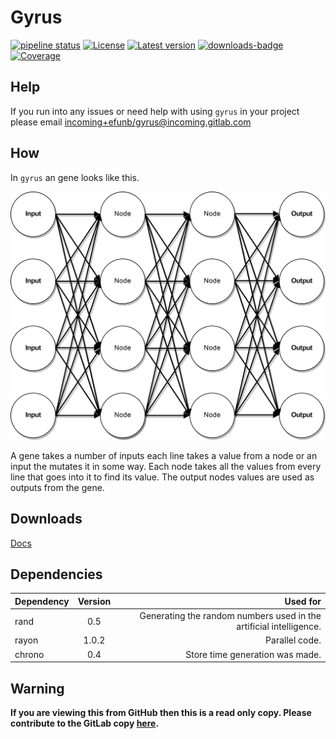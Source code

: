 # Gyrus

[![pipeline status](https://gitlab.com/efunb/gyrus/badges/master/pipeline.svg)](https://gitlab.com/efunb/gyrus/commits/master)
[![License](https://img.shields.io/crates/l/gyrus.svg)](https://crates.io/crates/gyrus)
[![Latest version](https://img.shields.io/crates/v/gyrus.svg)](https://crates.io/crates/gyrus)
[![downloads-badge](https://img.shields.io/crates/d/gyrus.svg)](https://crates.io/crates/gyrus)
[![Coverage](https://codecov.io/gl/efunb/gyrus/branch/master/graph/badge.svg)](https://codecov.io/gl/efunb/gyrus)

## Help

If you run into any issues or need help with using `gyrus` in your project please email [incoming+efunb/gyrus@incoming.gitlab.com](mailto:incoming+efunb/gyrus@incoming.gitlab.com)

## How

In `gyrus` an gene looks like this.

![What a gene looks like](readme_imgs/diagram.png)

A gene takes a number of inputs each line takes a value from a node or an input the mutates it in some way.
Each node takes all the values from every line that goes into it to find its value.
The output nodes values are used as outputs from the gene.

## Downloads

[Docs](https://gitlab.com/efunb/gyrus/-/jobs/artifacts/dev/download?job=docs)

## Dependencies

| Dependency | Version | Used for                                                           |
| :--------- | :-----: | -----------------------------------------------------------------: |
| rand       | 0.5     | Generating the random numbers used in the artificial intelligence. |
| rayon      | 1.0.2   | Parallel code.                                                     |
| chrono     | 0.4     | Store time generation was made.                                    |

## **Warning**

**If you are viewing this from GitHub then this is a read only copy. Please contribute to the GitLab copy [here](https://gitlab.com/efunb/gyrus).**